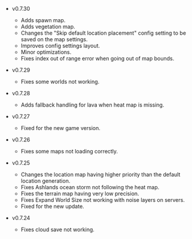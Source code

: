 - v0.7.30
  - Adds spawn map.
  - Adds vegetation map.
  - Changes the "Skip default location placement" config setting to be saved on the map settings.
  - Improves config settings layout.
  - Minor optimizations.
  - Fixes index out of range error when going out of map bounds.

- v0.7.29
  - Fixes some worlds not working.

- v0.7.28
  - Adds fallback handling for lava when heat map is missing.

- v0.7.27
  - Fixed for the new game version.

- v0.7.26
  - Fixes some maps not loading correctly.

- v0.7.25
  - Changes the location map having higher priority than the default location generation.
  - Fixes Ashlands ocean storm not following the heat map.
  - Fixes the terrain map having very low precision.
  - Fixes Expand World Size not working with noise layers on servers.
  - Fixed for the new update.

- v0.7.24
  - Fixes cloud save not working.
